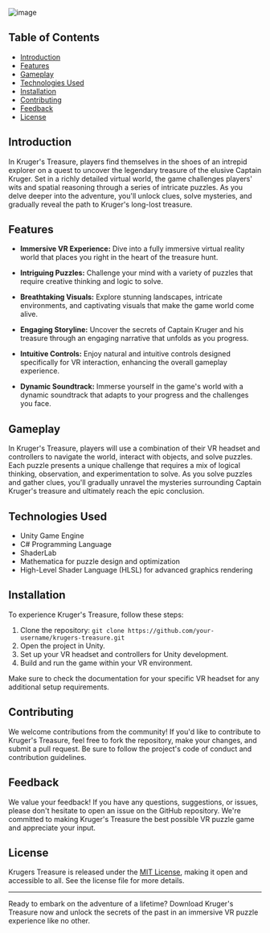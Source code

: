 ![image](https://github.com/KlepticGames/KruegersTreasue/assets/47408756/f759e77f-5018-469d-8c65-9f09b73ec1d7)

## Table of Contents

- [Introduction](#introduction)
- [Features](#features)
- [Gameplay](#gameplay)
- [Technologies Used](#technologies-used)
- [Installation](#installation)
- [Contributing](#contributing)
- [Feedback](#feedback)
- [License](#license)

## Introduction

In Kruger's Treasure, players find themselves in the shoes of an intrepid explorer on a quest to uncover the legendary treasure of the elusive Captain Kruger. Set in a richly detailed virtual world, the game challenges players' wits and spatial reasoning through a series of intricate puzzles. As you delve deeper into the adventure, you'll unlock clues, solve mysteries, and gradually reveal the path to Kruger's long-lost treasure.

## Features

- **Immersive VR Experience:** Dive into a fully immersive virtual reality world that places you right in the heart of the treasure hunt.

- **Intriguing Puzzles:** Challenge your mind with a variety of puzzles that require creative thinking and logic to solve.

- **Breathtaking Visuals:** Explore stunning landscapes, intricate environments, and captivating visuals that make the game world come alive.

- **Engaging Storyline:** Uncover the secrets of Captain Kruger and his treasure through an engaging narrative that unfolds as you progress.

- **Intuitive Controls:** Enjoy natural and intuitive controls designed specifically for VR interaction, enhancing the overall gameplay experience.

- **Dynamic Soundtrack:** Immerse yourself in the game's world with a dynamic soundtrack that adapts to your progress and the challenges you face.

## Gameplay

In Kruger's Treasure, players will use a combination of their VR headset and controllers to navigate the world, interact with objects, and solve puzzles. Each puzzle presents a unique challenge that requires a mix of logical thinking, observation, and experimentation to solve. As you solve puzzles and gather clues, you'll gradually unravel the mysteries surrounding Captain Kruger's treasure and ultimately reach the epic conclusion.

## Technologies Used

- Unity Game Engine
- C# Programming Language
- ShaderLab
- Mathematica for puzzle design and optimization
- High-Level Shader Language (HLSL) for advanced graphics rendering

## Installation

To experience Kruger's Treasure, follow these steps:

1. Clone the repository: `git clone https://github.com/your-username/krugers-treasure.git`
2. Open the project in Unity.
3. Set up your VR headset and controllers for Unity development.
4. Build and run the game within your VR environment.

Make sure to check the documentation for your specific VR headset for any additional setup requirements.

## Contributing

We welcome contributions from the community! If you'd like to contribute to Kruger's Treasure, feel free to fork the repository, make your changes, and submit a pull request. Be sure to follow the project's code of conduct and contribution guidelines.

## Feedback

We value your feedback! If you have any questions, suggestions, or issues, please don't hesitate to open an issue on the GitHub repository. We're committed to making Kruger's Treasure the best possible VR puzzle game and appreciate your input.

## License

Krugers Treasure is released under the [MIT License](LICENSE), making it open and accessible to all. See the license file for more details.

---

Ready to embark on the adventure of a lifetime? Download Kruger's Treasure now and unlock the secrets of the past in an immersive VR puzzle experience like no other.
